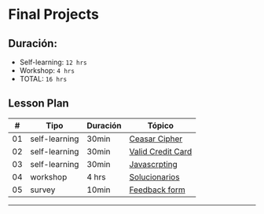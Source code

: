 # Final Projects

## Duración:
- Self-learning: `12 hrs`
- Workshop: `4 hrs`
- TOTAL: `16 hrs`

## Lesson Plan
| # | Tipo | Duración | Tópico
| - | ---- | -------- | ------
| 01 | self-learning | 30min | [Ceasar Cipher](01-ceasar-cipher.md)
| 02 | self-learning | 30min | [Valid Credit Card](02-valid-credit-card.md)
| 03 | self-learning | 30min | [Javascrpting](03-javascripting.md)
| 04 | workshop | 4 hrs |  [Solucionarios](03-solutions-final-projects.md)
| 05 | survey | 10min | [Feedback form](12-feedback-intro-js.md)

*****
